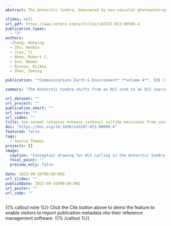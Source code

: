 ```yaml
---
abstract: The Antarctic tundra, dominated by non-vascular photoautotrophs (NVP) like mosses and lichens, serves as an important habitat for sea animals. These animals contribute organic matter and oceanic sulfur to land, potentially influencing sulfur transformations. Here, we measured carbonyl sulfide (OCS) fluxes from the Antarctic tundra and linked them to soil biochemical properties. Results revealed that the NVP-dominated upland tundra acted as an OCS sink (−0.97 ± 0.57 pmol m−2 s−1), driven by NVP and OCS-metabolizing enzymes from soil microbes (e.g., Acidobacteria, Verrucomicrobia, and Chloroflexi). In contrast, tundra within sea animal colonies exhibited OCS emissions up to 1.35 ± 0.38 pmol m−2 s−1, resulting from the introduction of organosulfur compounds that stimulated concurrent OCS production. Furthermore, sea animal colonization likely influenced OCS-metabolizing microbial communities and further promoted OCS production. Overall, this study highlighted the role of sea animal activities in shaping the soil-atmospheric exchange of OCS through interacting with soil chemical properties and microbial compositions.   

slides: null
url_pdf: https://www.nature.com/articles/s43247-023-00990-4
publication_types:
  - "2"
authors:
  -Zhang, Wanying
  - Zhu, Renbin
  - Jiao, Yi 
  - Rhew, Robert C. 
  - Sun, Bowen
  - Rinnan, Riikka
  - Zhou, Zeming

publication: "*Communications Earth & Environment* **volume 4**, 326 (2023)"

summary: "The Antarctic tundra shifts from an OCS sink to an OCS source when occupied by sea animal colonies"

url_dataset: ""
url_project: ""
publication_short: ""
url_source: ""
url_video: ""
title: Sea animal colonies enhance carbonyl sulfide emissions from coastal Antarctic tundra
doi: "https://doi.org/10.1038/s43247-023-00990-4"
featured: false
tags:
  - Source Themes
projects: []
image:
  caption: "Conceptual drawing for OCS cycling in the Antarctic tundra (Fig 5 in paper) "
  focal_point: ""
  preview_only: false  
  
date: 2023-09-16T00:00:00Z  
url_slides: ""
publishDate: 2023-09-16T00:00:00Z
url_poster: ""
url_code: ""
---
```


{{% callout note %}}
Click the *Cite* button above to demo the feature to enable visitors to import publication metadata into their reference management software.
{{% /callout %}}
